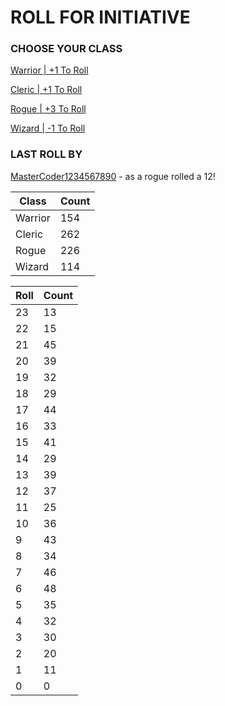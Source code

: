 # ROLL FOR INITIATIVE
### CHOOSE YOUR CLASS

[Warrior | +1 To Roll](https://github.com/benjaminsampica/benjaminsampica/issues/new?title=roll%7Cwarrior&body=Just+click+%27Submit+new+issue%27.)

[Cleric | +1 To Roll](https://github.com/benjaminsampica/benjaminsampica/issues/new?title=roll%7Ccleric&body=Just+click+%27Submit+new+issue%27.)

[Rogue | +3 To Roll](https://github.com/benjaminsampica/benjaminsampica/issues/new?title=roll%7Crogue&body=Just+click+%27Submit+new+issue%27.)

[Wizard | -1 To Roll](https://github.com/benjaminsampica/benjaminsampica/issues/new?title=roll%7Cwizard&body=Just+click+%27Submit+new+issue%27.)
### LAST ROLL BY
[MasterCoder1234567890](https://www.github.com/MasterCoder1234567890) - as a rogue rolled a 12!

|Class|Count|
|-|-|
|Warrior|154|
|Cleric|262|
|Rogue|226|
|Wizard|114|

|Roll|Count|
|-|-|
|23|13
|22|15
|21|45
|20|39
|19|32
|18|29
|17|44
|16|33
|15|41
|14|29
|13|39
|12|37
|11|25
|10|36
|9|43
|8|34
|7|46
|6|48
|5|35
|4|32
|3|30
|2|20
|1|11
|0|0
